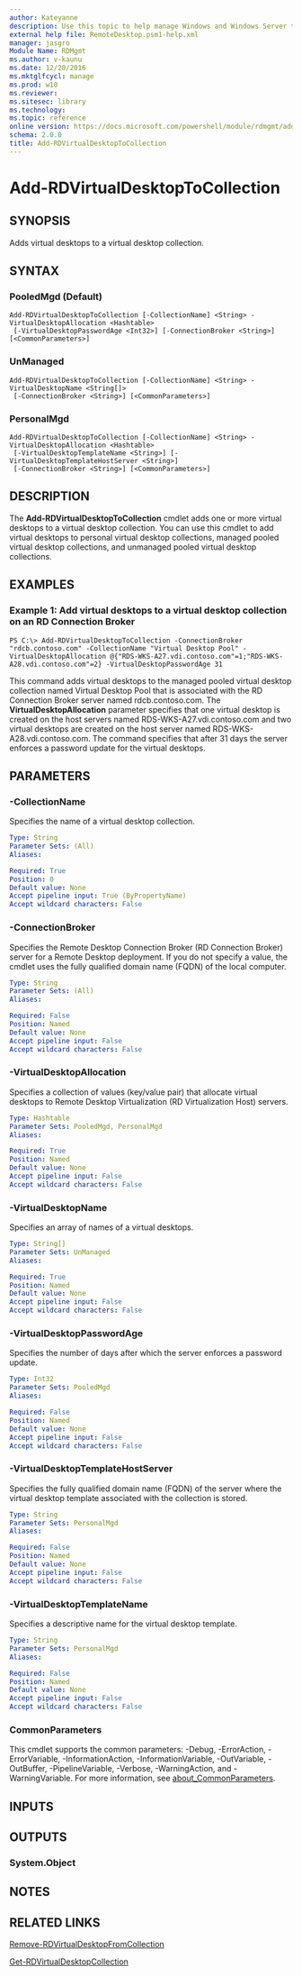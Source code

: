 ```yaml
---
author: Kateyanne
description: Use this topic to help manage Windows and Windows Server technologies with Windows PowerShell.
external help file: RemoteDesktop.psm1-help.xml
manager: jasgro
Module Name: RDMgmt
ms.author: v-kaunu
ms.date: 12/20/2016
ms.mktglfcycl: manage
ms.prod: w10
ms.reviewer: 
ms.sitesec: library
ms.technology: 
ms.topic: reference
online version: https://docs.microsoft.com/powershell/module/rdmgmt/add-rdvirtualdesktoptocollection?view=windowsserver2022-ps&wt.mc_id=ps-gethelp
schema: 2.0.0
title: Add-RDVirtualDesktopToCollection
---
```


# Add-RDVirtualDesktopToCollection

## SYNOPSIS
Adds virtual desktops to a virtual desktop collection.

## SYNTAX

### PooledMgd (Default)
```
Add-RDVirtualDesktopToCollection [-CollectionName] <String> -VirtualDesktopAllocation <Hashtable>
 [-VirtualDesktopPasswordAge <Int32>] [-ConnectionBroker <String>] [<CommonParameters>]
```

### UnManaged
```
Add-RDVirtualDesktopToCollection [-CollectionName] <String> -VirtualDesktopName <String[]>
 [-ConnectionBroker <String>] [<CommonParameters>]
```

### PersonalMgd
```
Add-RDVirtualDesktopToCollection [-CollectionName] <String> -VirtualDesktopAllocation <Hashtable>
 [-VirtualDesktopTemplateName <String>] [-VirtualDesktopTemplateHostServer <String>]
 [-ConnectionBroker <String>] [<CommonParameters>]
```

## DESCRIPTION
The **Add-RDVirtualDesktopToCollection** cmdlet adds one or more virtual desktops to a virtual desktop collection.
You can use this cmdlet to add virtual desktops to personal virtual desktop collections, managed pooled virtual desktop collections, and unmanaged pooled virtual desktop collections.

## EXAMPLES

### Example 1: Add virtual desktops to a virtual desktop collection on an RD Connection Broker
```
PS C:\> Add-RDVirtualDesktopToCollection -ConnectionBroker "rdcb.contoso.com" -CollectionName "Virtual Desktop Pool" -VirtualDesktopAllocation @{"RDS-WKS-A27.vdi.contoso.com"=1;"RDS-WKS-A28.vdi.contoso.com"=2} -VirtualDesktopPasswordAge 31
```

This command adds virtual desktops to the managed pooled virtual desktop collection named Virtual Desktop Pool that is associated with the RD Connection Broker server named rdcb.contoso.com.
The **VirtualDesktopAllocation** parameter specifies that one virtual desktop is created on the host servers named RDS-WKS-A27.vdi.contoso.com and two virtual desktops are created on the host server named RDS-WKS-A28.vdi.contoso.com.
The command specifies that after 31 days the server enforces a password update for the virtual desktops.

## PARAMETERS

### -CollectionName
Specifies the name of a virtual desktop collection.

```yaml
Type: String
Parameter Sets: (All)
Aliases: 

Required: True
Position: 0
Default value: None
Accept pipeline input: True (ByPropertyName)
Accept wildcard characters: False
```

### -ConnectionBroker
Specifies the Remote Desktop Connection Broker (RD Connection Broker) server for a Remote Desktop deployment.
If you do not specify a value, the cmdlet uses the fully qualified domain name (FQDN) of the local computer.

```yaml
Type: String
Parameter Sets: (All)
Aliases: 

Required: False
Position: Named
Default value: None
Accept pipeline input: False
Accept wildcard characters: False
```

### -VirtualDesktopAllocation
Specifies a collection of values (key/value pair) that allocate virtual desktops to Remote Desktop Virtualization (RD Virtualization Host) servers.

```yaml
Type: Hashtable
Parameter Sets: PooledMgd, PersonalMgd
Aliases: 

Required: True
Position: Named
Default value: None
Accept pipeline input: False
Accept wildcard characters: False
```

### -VirtualDesktopName
Specifies an array of names of a virtual desktops.

```yaml
Type: String[]
Parameter Sets: UnManaged
Aliases: 

Required: True
Position: Named
Default value: None
Accept pipeline input: False
Accept wildcard characters: False
```

### -VirtualDesktopPasswordAge
Specifies the number of days after which the server enforces a password update.

```yaml
Type: Int32
Parameter Sets: PooledMgd
Aliases: 

Required: False
Position: Named
Default value: None
Accept pipeline input: False
Accept wildcard characters: False
```

### -VirtualDesktopTemplateHostServer
Specifies the fully qualified domain name (FQDN) of the server where the virtual desktop template associated with the collection is stored.

```yaml
Type: String
Parameter Sets: PersonalMgd
Aliases: 

Required: False
Position: Named
Default value: None
Accept pipeline input: False
Accept wildcard characters: False
```

### -VirtualDesktopTemplateName
Specifies a descriptive name for the virtual desktop template.

```yaml
Type: String
Parameter Sets: PersonalMgd
Aliases: 

Required: False
Position: Named
Default value: None
Accept pipeline input: False
Accept wildcard characters: False
```

### CommonParameters
This cmdlet supports the common parameters: -Debug, -ErrorAction, -ErrorVariable, -InformationAction, -InformationVariable, -OutVariable, -OutBuffer, -PipelineVariable, -Verbose, -WarningAction, and -WarningVariable. For more information, see [about_CommonParameters](https://go.microsoft.com/fwlink/?LinkID=113216).

## INPUTS

## OUTPUTS

### System.Object

## NOTES

## RELATED LINKS

[Remove-RDVirtualDesktopFromCollection](./Remove-RDVirtualDesktopFromCollection.md)

[Get-RDVirtualDesktopCollection](./Get-RDVirtualDesktopCollection.md)

